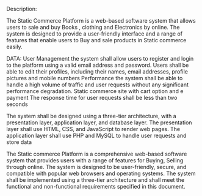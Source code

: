 Description:

The Static Commerce  Platform is a web-based software system that allows users to sale and buy Books , clothing and Electronics by online. The system is designed to provide a user-friendly interface and a range of features that enable users to Buy and sale products in Static commerce easily.

DATA:
User Management the system shall allow users to register and login to the platform using a valid email address and password. Users shall be able to edit their profiles, including their names, email addresses,  profile pictures and mobile numbers
Performance the system shall be able to handle a high volume of traffic and user requests without any significant performance degradation.
Static commerce site with cart option and e payment
 The response time for user requests shall be less than two seconds

The system shall be designed using a three-tier architecture, with a presentation layer, application layer, and database layer. The presentation layer shall use HTML, CSS, and JavaScript to render web pages. The application layer shall use PHP and MySQL to handle user requests and store data

The Static commerce Platform is a comprehensive web-based software system that provides users with a range of features for Buying, Selling  through online. The system is designed to be user-friendly, secure, and compatible with popular web browsers and operating systems. The system shall be implemented using a three-tier architecture and shall meet the functional and non-functional requirements specified in this document.